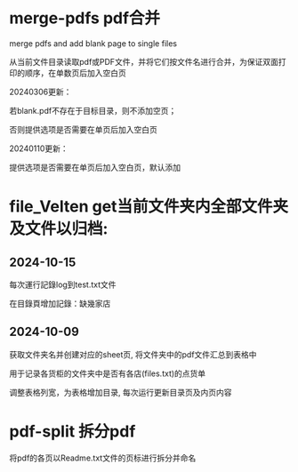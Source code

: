 <!--
 * @Author: naivsheng naivsheng@outlook.com
 * @Date: 2024-01-10 14:21:04
 * @LastEditors: naivsheng naivsheng@outlook.com
 * @LastEditTime: 2024-10-15 15:23:58
 * @FilePath: \merge-pdfs\README.md
-->
# merge-pdfs pdf合并
merge pdfs and add blank page to single files

从当前文件目录读取pdf或PDF文件，并将它们按文件名进行合并，为保证双面打印的顺序，在单数页后加入空白页

20240306更新：

若blank.pdf不存在于目标目录，则不添加空页；

否则提供选项是否需要在单页后加入空白页

20240110更新：

提供选项是否需要在单页后加入空白页，默认添加

# file_Velten get当前文件夹内全部文件夹及文件以归档:
## 2024-10-15
每次運行記錄log到test.txt文件

在目錄頁增加記錄：缺幾家店

## 2024-10-09
获取文件夹名并创建对应的sheet页, 将文件夹中的pdf文件汇总到表格中

用于记录各货柜的文件夹中是否有各店(files.txt)的点货单

调整表格列宽，为表格增加目录, 每次运行更新目录页及内页内容

# pdf-split 拆分pdf
将pdf的各页以Readme.txt文件的页标进行拆分并命名